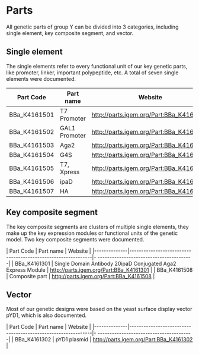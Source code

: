 # Parts

All genetic parts of group Y can be divided into 3 categories, including single
element, key composite segment, and vector.

## Single element

The single elements refer to every functional unit of our key genetic parts,
like promoter, linker, important polypeptide, etc. A total of seven single
elements were documented.

| Part Code    | Part name     | Website                                 |
|--------------|---------------|-----------------------------------------|
| BBa_K4161501 | T7 Promoter   | <http://parts.igem.org/Part:BBa_K4161501> |
| BBa_K4161502 | GAL1 Promoter | <http://parts.igem.org/Part:BBa_K4161502> |
| BBa_K4161503 | Aga2          | <http://parts.igem.org/Part:BBa_K4161503> |
| BBa_K4161504 | G4S           | <http://parts.igem.org/Part:BBa_K4161504> |
| BBa_K4161505 | T7, Xpress    | <http://parts.igem.org/Part:BBa_K4161505> |
| BBa_K4161506 | ipaD          | <http://parts.igem.org/Part:BBa_K4161506> |
| BBa_K4161507 | HA            | <http://parts.igem.org/Part:BBa_K4161507> |

## Key composite segment

The key composite segments are clusters of multiple single elements, they make
up the key expression modules or functional units of the genetic model. Two key
composite segments were documented.

| Part Code    | Part name                                                    |
Website                                 |
|--------------|--------------------------------------------------------------|-
----------------------------------------|
| BBa_K4161301 | Single Domain Antibody 20ipaD Conjugated Aga2 Express Module |
<http://parts.igem.org/Part:BBa_K4161301> |
| BBa_K4161508 | Composite part                                               |
<http://parts.igem.org/Part:BBa_K4161508> |

## Vector

Most of our genetic designs were based on the yeast surface display vector
pYD1, which is also documented.

| Part Code    | Part name                                                    |
Website                                 |
|--------------|--------------------------------------------------------------|-
----------------------------------------|
| BBa_K4161302 | pYD1 plasmid                                                 |
<http://parts.igem.org/Part:BBa_K4161302> |
